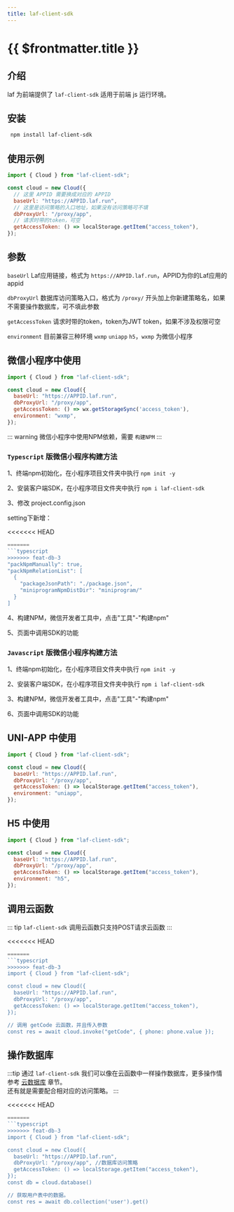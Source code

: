 ```yaml
---
title: laf-client-sdk
---
```


# {{ $frontmatter.title }}

## 介绍

laf 为前端提供了 `laf-client-sdk` 适用于前端 js 运行环境。

## 安装

```bash
 npm install laf-client-sdk
```

## 使用示例

```js
import { Cloud } from "laf-client-sdk";

const cloud = new Cloud({
  // 这里 APPID 需要换成对应的 APPID
  baseUrl: "https://APPID.laf.run",
  // 这里是访问策略的入口地址，如果没有访问策略可不填
  dbProxyUrl: "/proxy/app",
  // 请求时带的token，可空
  getAccessToken: () => localStorage.getItem("access_token"),
});
```

## 参数

`baseUrl` Laf应用链接，格式为 `https://APPID.laf.run`，APPID为你的Laf应用的appid

`dbProxyUrl` 数据库访问策略入口，格式为 `/proxy/` 开头加上你新建策略名，如果不需要操作数据库，可不填此参数

`getAccessToken` 请求时带的token，token为JWT token，如果不涉及权限可空

`environment` 目前兼容三种环境 `wxmp`  `uniapp`  `h5`，`wxmp` 为微信小程序

## 微信小程序中使用

```js
import { Cloud } from "laf-client-sdk";

const cloud = new Cloud({
  baseUrl: "https://APPID.laf.run",
  dbProxyUrl: "/proxy/app",
  getAccessToken: () => wx.getStorageSync('access_token'),
  environment: "wxmp",
});
```

::: warning
微信小程序中使用NPM依赖，需要 `构建NPM`
:::

### `Typescript` 版微信小程序构建方法

1、终端npm初始化，在小程序项目文件夹中执行 `npm init -y`

2、安装客户端SDK，在小程序项目文件夹中执行 `npm i laf-client-sdk`

3、修改 project.config.json

setting下新增：

<<<<<<< HEAD
```ts
=======
```typescript
>>>>>>> feat-db-3
"packNpmManually": true,
"packNpmRelationList": [
  {
    "packageJsonPath": "./package.json",
    "miniprogramNpmDistDir": "miniprogram/"
  }
]
```

4、构建NPM，微信开发者工具中，点击"工具"-"构建npm"

5、页面中调用SDK的功能

### `Javascript` 版微信小程序构建方法

1、终端npm初始化，在小程序项目文件夹中执行 `npm init -y`

2、安装客户端SDK，在小程序项目文件夹中执行 `npm i laf-client-sdk`

3、构建NPM，微信开发者工具中，点击"工具"-"构建npm"

6、页面中调用SDK的功能

## UNI-APP 中使用

```js
import { Cloud } from "laf-client-sdk";

const cloud = new Cloud({
  baseUrl: "https://APPID.laf.run",
  dbProxyUrl: "/proxy/app",
  getAccessToken: () => localStorage.getItem("access_token"),
  environment: "uniapp",
});
```

## H5 中使用

```js
import { Cloud } from "laf-client-sdk";

const cloud = new Cloud({
  baseUrl: "https://APPID.laf.run",
  dbProxyUrl: "/proxy/app",
  getAccessToken: () => localStorage.getItem("access_token"),
  environment: "h5",
});
```

## 调用云函数

::: tip
`laf-client-sdk` 调用云函数只支持POST请求云函数
:::

<<<<<<< HEAD
```ts
=======
```typescript
>>>>>>> feat-db-3
import { Cloud } from "laf-client-sdk";

const cloud = new Cloud({
  baseUrl: "https://APPID.laf.run",
  dbProxyUrl: "/proxy/app",
  getAccessToken: () => localStorage.getItem("access_token"),
});

// 调用 getCode 云函数，并且传入参数
const res = await cloud.invoke("getCode", { phone: phone.value });
```

## 操作数据库

:::tip
通过 `laf-client-sdk` 我们可以像在云函数中一样操作数据库，更多操作情参考 [云数据库](/guide/db/) 章节。  
还有就是需要配合相对应的访问策略。
:::

<<<<<<< HEAD
```ts
=======
```typescript
>>>>>>> feat-db-3
import { Cloud } from "laf-client-sdk";

const cloud = new Cloud({
  baseUrl: "https://APPID.laf.run",
  dbProxyUrl: "/proxy/app", //数据库访问策略
  getAccessToken: () => localStorage.getItem("access_token"),
});
const db = cloud.database()

// 获取用户表中的数据。
const res = await db.collection('user').get()
```
